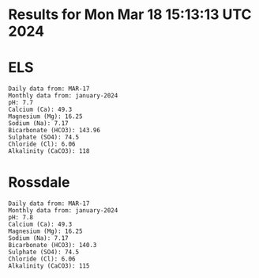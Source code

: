 # Results for Mon Mar 18 15:13:13 UTC 2024
# ELS
```
Daily data from: MAR-17
Monthly data from: january-2024
pH: 7.7
Calcium (Ca): 49.3
Magnesium (Mg): 16.25
Sodium (Na): 7.17
Bicarbonate (HCO3): 143.96
Sulphate (SO4): 74.5
Chloride (Cl): 6.06
Alkalinity (CaCO3): 118
```
# Rossdale
```
Daily data from: MAR-17
Monthly data from: january-2024
pH: 7.8
Calcium (Ca): 49.3
Magnesium (Mg): 16.25
Sodium (Na): 7.17
Bicarbonate (HCO3): 140.3
Sulphate (SO4): 74.5
Chloride (Cl): 6.06
Alkalinity (CaCO3): 115
```
